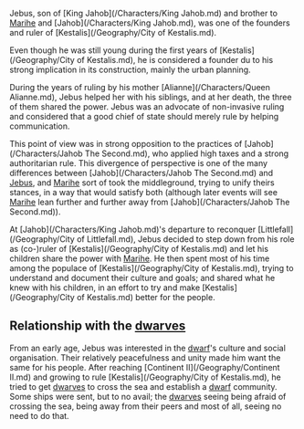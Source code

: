 Jebus, son of [King Jahob](/Characters/King Jahob.md) and brother to [Marihe](/Characters/Marihe.md) and [Jahob](/Characters/King Jahob.md), was one of the founders and ruler of [Kestalis](/Geography/City of Kestalis.md).

Even though he was still young during the first years of [Kestalis](/Geography/City of Kestalis.md), he is considered a founder du to his strong implication in its construction, mainly the urban planning.

During the years of ruling by his mother [Alianne](/Characters/Queen Alianne.md), Jebus helped her with his siblings, and at her death, the three of them shared the power.
Jebus was an advocate of non-invasive ruling and considered that a good chief of state should merely rule by helping communication.

This point of view was in strong opposition to the practices of [Jahob](/Characters/Jahob The Second.md), who applied high taxes and a strong authoritarian rule.
This divergence of perspective is one of the many differences between [Jahob](/Characters/Jahob The Second.md) and [Jebus](/Characters/Jebus.md), and [Marihe](/Characters/Marihe.md) sort of took the middleground, trying to unify theirs stances, in a way that would satisfy both (although later events will see [Marihe](/Characters/Marihe.md) lean further and further away from [Jahob](/Characters/Jahob The Second.md)). 

At [Jahob](/Characters/King Jahob.md)'s departure to reconquer [Littlefall](/Geography/City of Littlefall.md), Jebus decided to step down from his role as (co-)ruler of [Kestalis](/Geography/City of Kestalis.md) and let his children share the power with [Marihe](/Characters/Marihe.md).
He then spent most of his time among the populace of [Kestalis](/Geography/City of Kestalis.md), trying to understand and document their culture and goals; and shared what he knew with his children, in an effort to try and make [Kestalis](/Geography/City of Kestalis.md) better for the people.

 

## Relationship with the [dwarves](/Species/Dwarves.md)

From an early age, Jebus was interested in the [dwarf](/Species/Dwarves.md)'s culture and social organisation.
Their relatively peacefulness and unity made him want the same for his people.
After reaching [Continent II](/Geography/Continent II.md) and growing to rule [Kestalis](/Geography/City of Kestalis.md), he tried to get [dwarves](/Species/Dwarves.md) to cross the sea and establish a [dwarf]() community.
Some ships were sent, but to no avail; the [dwarves](/Species/Dwarves.md) seeing being afraid of crossing the sea, being away from their peers and most of all, seeing no need to do that.

